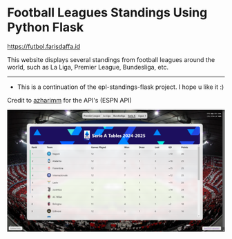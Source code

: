 # Football Leagues Standings Using Python Flask

https://futbol.farisdaffa.id


 This website displays several standings from football leagues around the world, such as La Liga, Premier League, Bundesliga, etc.


___
- This is a continuation of the epl-standings-flask project. I hope u like it :)

Credit to [azharimm](https://github.com/azharimm/football-standings-api) for the API's (ESPN API)

![preview](image.png)
